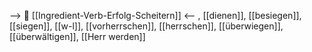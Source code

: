 --> 🧗 [[Ingredient-Verb-Erfolg-Scheitern]] <--
, [[dienen]], [[besiegen]], [[siegen]], [[w-l]], [[vorherrschen]], [[herrschen]], [[überwiegen]], [[überwältigen]], [[Herr werden]]